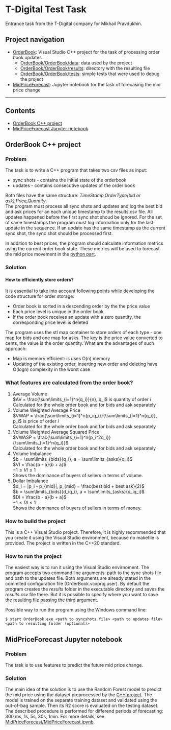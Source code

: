 # T-Digital Test Task
Entrance task from the T-Digital company for Mikhail Pravdukhin.

## Project navigation

- [OrderBook](https://github.com/beforeyougo/TDigitalTestTask/tree/main/OrderBook): Visual Studio C++ project for the task of processing order book updates
    - [OrderBook/OrderBook/data](https://github.com/beforeyougo/TDigitalTestTask/tree/main/OrderBook/OrderBook/data): data used by the project
    - [OrderBook/OrderBook/results](https://github.com/beforeyougo/TDigitalTestTask/tree/main/OrderBook/OrderBook/results): directory with the resulting file
    - [OrderBook/OrderBook/tests](https://github.com/beforeyougo/TDigitalTestTask/tree/main/OrderBook/OrderBook/tests): simple tests that were used to debug the project
- [MidPriceForecast](https://github.com/beforeyougo/TDigitalTestTask/tree/main/MidPriceForecast): Jupyter notebook for the task of forecasing the mid price change
---

## Contents

- [OrderBook C++ project](#orderbook-c-project)
- [MidPriceForecast Jupyter notebook](#midpriceforecast-jupyter-notebook)


## OrderBook C++ project

### Problem
The task is to write a C++ program that takes two csv files as input:  
* sync shots - contains the initial state of the orderbook
* updates - contains consecutive updates of the order book


Both files have the same structure: *TimeStamp,OrderType(bid or ask),Price,Quantity*.  
The program must process all sync shots and updates and log the best bid and ask prices for an each unique timestamp to the results.csv file. All updates happened before the first sync shot shoud be ignored. For the set of same timestamps the program must log information only for the last update in the sequence. If an update has the same timestamp as the current sync shot, the sync shot should be processed first.  

In addition to best prices, the program should calculate information metrics using the current order book state. These metrics will be used to forecast the mid price movement in the [python part](#midpriceforecast-jupyter-notebook).

### Solution
#### How to efficiently store orders?
It is essential to take into account following points while developing the code structure for order storage:  
* Order book is sorted in a descending order by the the price value
* Each price level is unique in the order book
* If the order book receives an update with a zero quantity, the corresponding price level is deleted

The program uses the stl map container to store orders of each type - one map for bids and one map for asks. The key is the price value converted to cents, the value is the order quantity. What are the advantages of such approach:
* Map is memory efficient: is uses O(n) memory
* Updating of the existing order, inserting new order and deleting have O(logn) complexity in the worst case

### What features are calculated from the order book?
1. Average Volume  
$AV = \frac{\sum\limits_{i=1}^n{q_i}}{n}, q_i$ is quantity of order $i$  
Calculated for the whole order book and for bids and ask separately
2. Volume Weighted Average Price  
$VWAP = \frac{\sum\limits_{i=1}^n{p_iq_i}}{\sum\limits_{i=1}^n{q_i}}, p_i$ is price of order $i$  
Calculated for the whole order book and for bids and ask separately
3. Volume Weighted Average Squared Price  
$VWASP = \frac{\sum\limits_{i=1}^n{p_i^2q_i}}{\sum\limits_{i=1}^n{q_i}}$  
Calculated for the whole order book and for bids and ask separately
4. Volume Imbalance  
$b = \sum\limits_{bids}{q_i}, a = \sum\limits_{asks}{q_i}$  
$VI = \frac{b - a}{b + a}$  
$-1 \leq VI \leq 1$  
Shows the dominance of buyers of sellers in terms of volume.
4. Dollar Imbalance  
$d_i = |p_i - p_{mid}|, p_{mid} = \frac{best bid + best ask}{2}$  
$b = \sum\limits_{bids}{d_iq_i}, a = \sum\limits_{asks}{d_iq_i}$  
$DI = \frac{b - a}{b + a}$  
$-1 \leq DI \leq 1$  
Shows the dominance of buyers of sellers in terms of money.  

### How to build the project
This is a C++ Visual Studio project. Therefore, it is highly recommended that you create it using the Visual Studio environment, because no makefile is provided. The project is written in the C++20 standard.

### How to run the project
The easiest way is to run it using the Visual Studio envirnoment. The program accepts two command line arguments: path to the sync shots file and path to the updates file. Both arguments are already stated in the commited configuration file (OrderBook.vcxproj.user). By default the program creates the *results* folder in the executable directory and saves the *results.csv* file there. But it is possible to specify where you want to save the resulting file passing the third argument.

Possible way to run the program using the Windows command line:  

    $ start OrderBook.exe <path to syncshots file> <path to updates file> <path to resulting folder (optional)> 
  
## MidPriceForecast Jupyter notebook

### Problem
The task is to use features to predict the future mid price change.

### Solution
The main idea of the solution is to use the Random Forest model to predict the mid price using the dataset preprocessed by the [C++ project](#orderbook-c-project). The model is trained on the separate training dataset and validated using the out-of-bag sample. Then its R2 score is evaluated on the testing dataset. The described procedure is performed for differend periods of forecasting: 300 ms, 1s, 5s, 30s, 1min. For more details, see [MidPriceForecast/MidPriceForecast.ipynb](https://github.com/beforeyougo/TDigitalTestTask/blob/main/MidPriceForecast/MidPriceForecast.ipynb).
